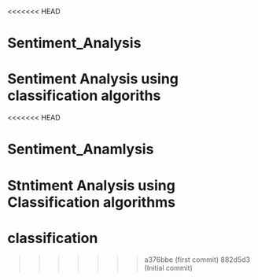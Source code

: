 <<<<<<< HEAD
# Sentiment_Analysis
Sentiment Analysis using classification algoriths
=======
<<<<<<< HEAD
# Sentiment_Anamlysis
Stntiment Analysis using Classification algorithms
=======
# classification
>>>>>>> a376bbe (first commit)
>>>>>>> 882d5d3 (Initial commit)
